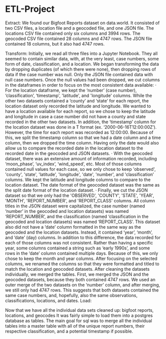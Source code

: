 # ETL-Project
Extract:
We found our Bigfoot Reports dataset on data.world. It consisted of two CSV files, a location file and a geocoded file, and one JSON file. The locations CSV file contained only six columns and 3994 rows. The geocoded CSV file contained 28 columns and 4747 rows. The JSON file contained 18 columns, but it also had 4747 rows.
 
Transform:
Initially, we read all three files into a Jupyter Notebook. They all seemed to contain similar data, with, at the very least, case numbers, some form of date, classification, and a location.
We began transforming the data by dropping duplicates (of which there were none), then dropping rows of data if the case number was null. Only the JSON file contained data with null case numbers.
Once the null values had been dropped, we cut columns in the dataframes in order to focus on the most consistent data available:
·        For the location dataframe, we kept the ‘number’ (case number), ‘classification’, ‘timestamp', 'latitude', and 'longitude' columns. While the other two datasets contained a ‘county’ and ‘state’ for each report, the location dataset only recorded the latitude and longitude. We wanted to have a location available for each report, so we chose to keep the latitude and longitude in case a case number did not have a county and state recorded in the other two datasets. In addition, the ‘timestamp’ column for the location dataset was done in a <DATE>T<TIME> format (ex. ‘2000-06-16T12:00:00Z’). However, the time for each report was recorded as 12:00:00. Because of this, we split the timestamp column so that we had a date column and a time column, then we dropped the time column. Having only the date would also allow us to compare the recorded date in the location dataset to the recorded date in the geocoded and JSON datasets.
·        With the geocoded dataset, there was an extensive amount of information recorded, including ‘moon_phase’, ‘uv_index’, ‘wind_speed’, etc. Most of those columns contained null values for each case, so we only chose to keep 'observed', 'county', 'state', 'latitude', 'longitude', 'date', 'number', and 'classification’ columns. We kept the latitude and longitude columns to compare to the location dataset. The date format of the geocoded dataset was the same as the split date format of the location dataset.
·        Finally, we cut the JSON dataset so that we only had the 'OBSERVED', 'COUNTY', 'STATE', 'YEAR', 'MONTH', 'REPORT_NUMBER', and 'REPORT_CLASS' columns. All column titles in the JSON dataset were capitalized, the case number (named ‘number’ in the geocoded and location datasets) was named ‘REPORT_NUMBER’, and the classification (named ‘classification in the geocoded and location datasets) was named ‘REPORT_CLASS’. This dataset also did not have a ‘date’ column formatted in the same way as the geocoded and the location datasets. Instead, it contained ‘year’, ‘month’, and ‘date’ (day) columns. In addition to this difference, the data recorded for each of those columns was not consistent. Rather than having a specific year, some columns contained a string such as ‘early 1990s’, and some rows in the ‘date’ column contained multiple days. Because of this, we only chose to keep the month and year columns. After focusing on the selected columns, we renamed the columns so that they were formatted and titled to match the location and geocoded datasets.
After cleaning the datasets individually, we merged the tables. First, we merged the JSON and the geocoded datasets, because they both contained 4747 rows. We used an outer merge of the two datasets on the ‘number’ column, and after merging, we still only had 4747 rows. This suggests that both datasets contained the same case numbers, and, hopefully, also the same observations, classifications, locations, and dates.
Load:

Now that we have all the individual data sets cleaned up: bigfoot reports, locations, and geocodes It was fairly simple to load them into a postgres database as tables. The main goal for sql was to merge all the individual tables into a master table with all of the unique report numbers, their respective classification, and a potential timestamp if possible. 

